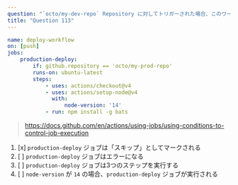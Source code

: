 ```yaml
---
question: "`octo/my-dev-repo` Repository に対してトリガーされた場合、このワークフロー設定について正しいのはどれですか？"
title: "Question 113"
---
```


```yaml
name: deploy-workflow
on: [push]
jobs:
    production-deploy:
        if: github.repository == 'octo/my-prod-repo'
        runs-on: ubuntu-latest
        steps:
            - uses: actions/checkout@v4
            - uses: actions/setup-node@v4
              with:
                  node-version: '14'
            - run: npm install -g bats
```
> https://docs.github.com/en/actions/using-jobs/using-conditions-to-control-job-execution
1. [x] `production-deploy` ジョブは「スキップ」としてマークされる
1. [ ] `production-deploy` ジョブはエラーになる
1. [ ] `production-deploy` ジョブは3つのステップを実行する
1. [ ] `node-version` が `14` の場合、`production-deploy` ジョブが実行される